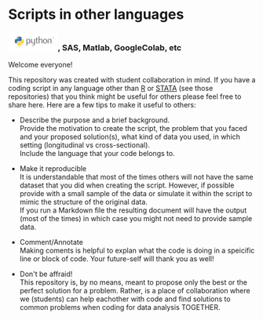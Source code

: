 # Scripts in other languages 
### ![Alt text](https://github.com/UCSF-DEB-students/other_language_scripts/blob/b6c417db90dd8fe044ef42e5e0ecb3cbb1209537/python_logo.png "Python"), SAS, Matlab, GoogleColab, etc

Welcome everyone! 

This repository was created with student collaboration in mind. If you have a coding script in any language other than [R](https://github.com/UCSF-DEB-students/r_scripts) or [STATA](https://github.com/UCSF-DEB-students/stata_scripts) (see those repositories) that you think might be useful for others please feel free to share here. 
Here are a few tips to make it useful to others:

* Describe the purpose and a brief background.   
  Provide the motivation to create the script, the problem that you faced and your proposed solution(s), what kind of data you used, in which setting (longitudinal vs cross-sectional).  
  Include the language that your code belongs to.
  
* Make it reproducible   
  It is understandable that most of the times others will not have the same dataset that you did when creating the script. However, if possible provide with a small sample of the data or simulate it within the script to mimic the structure of the original data.  
  If you run a Markdown file the resulting document will have the output (most of the times) in which case you might not need to provide sample data.

* Comment/Annotate  
  Making coments is helpful to explan what the code is doing in a speicific line or block of code. Your future-self will thank you as well!
  
* Don't be affraid!  
  This repository is, by no means, meant to propose only the best or the perfect solution for a problem. Rather, is a place of collaboration where we (students) can help eachother with code and find solutions to common problems when coding for data analysis TOGETHER. 
